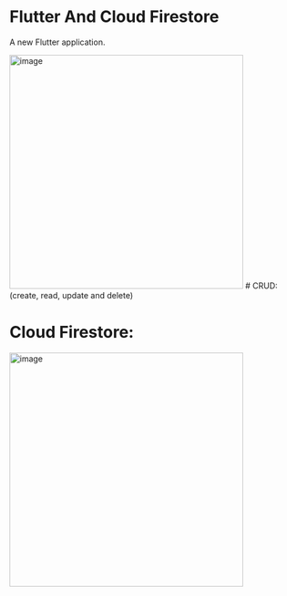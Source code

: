 # Flutter And Cloud Firestore
A new Flutter application.

<img width="410" alt="image" src="https://user-images.githubusercontent.com/75604506/175465232-b94f93db-b86f-4dbd-8e3e-e80bb4026295.png">
# CRUD: 
(create, read, update and delete) 


# Cloud Firestore:
<img width="410" alt="image" src="https://user-images.githubusercontent.com/75604506/169721702-df5b594a-fc10-4bb4-ba3b-ac8f6ec37ed2.png">
